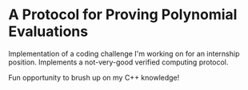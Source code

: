 # A Protocol for Proving Polynomial Evaluations

Implementation of a coding challenge I'm working on for an internship position.
Implements a not-very-good verified computing protocol.

Fun opportunity to brush up on my C++ knowledge!
